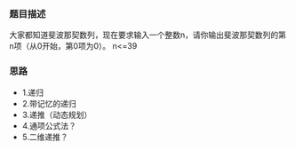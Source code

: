 ### 题目描述
大家都知道斐波那契数列，现在要求输入一个整数n，请你输出斐波那契数列的第n项（从0开始，第0项为0）。
n<=39

### 思路
- 1.递归
- 2.带记忆的递归
- 3.递推（动态规划）
- 4.通项公式法？
- 5.二维递推？